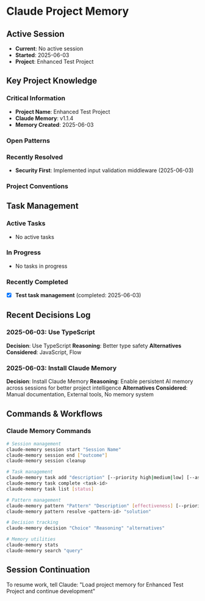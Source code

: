 # Claude Project Memory

## Active Session
- **Current**: No active session
- **Started**: 2025-06-03
- **Project**: Enhanced Test Project

## Key Project Knowledge

### Critical Information
- **Project Name**: Enhanced Test Project
- **Claude Memory**: v1.1.4
- **Memory Created**: 2025-06-03

### Open Patterns


### Recently Resolved
- **Security First**: Implemented input validation middleware (2025-06-03)

### Project Conventions
<!-- Discovered during development -->

## Task Management

### Active Tasks
- No active tasks

### In Progress
- No tasks in progress

### Recently Completed
- [x] **Test task management** (completed: 2025-06-03)

## Recent Decisions Log

### 2025-06-03: Use TypeScript
**Decision**: Use TypeScript
**Reasoning**: Better type safety
**Alternatives Considered**: JavaScript, Flow


### 2025-06-03: Install Claude Memory
**Decision**: Install Claude Memory
**Reasoning**: Enable persistent AI memory across sessions for better project intelligence
**Alternatives Considered**: Manual documentation, External tools, No memory system


## Commands & Workflows

### Claude Memory Commands
```bash
# Session management
claude-memory session start "Session Name"
claude-memory session end ["outcome"]
claude-memory session cleanup

# Task management
claude-memory task add "description" [--priority high|medium|low] [--assignee name]
claude-memory task complete <task-id>
claude-memory task list [status]

# Pattern management
claude-memory pattern "Pattern" "Description" [effectiveness] [--priority critical|high|medium|low]
claude-memory pattern resolve <pattern-id> "solution"

# Decision tracking
claude-memory decision "Choice" "Reasoning" "alternatives"

# Memory utilities
claude-memory stats
claude-memory search "query"
```

## Session Continuation
To resume work, tell Claude:
"Load project memory for Enhanced Test Project and continue development"
